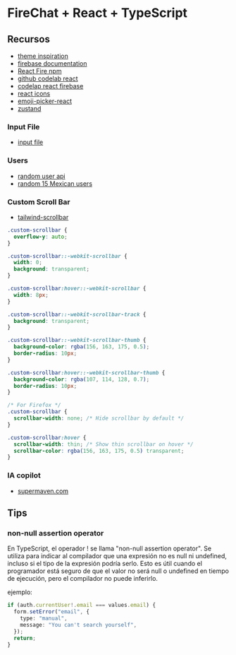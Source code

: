 # FireChat + React + TypeScript

## Recursos

- [theme inspiration](https://connectme-html.themeyn.com/index.html)
- [firebase documentation](https://firebase.google.com/docs?hl=es-419)
- [React Fire npm](https://github.com/FirebaseExtended/reactfire)
- [github codelab react](https://github.com/firebase/friendlyeats-web/blob/master/reactfire-end/hosting/src/app.tsx)
- [codelap react firebase](https://firebase.google.com/codelabs/firestore-web?hl=es-419#2)
- [react icons](https://react-icons.github.io/react-icons/)
- [emoji-picker-react](https://www.npmjs.com/package/emoji-picker-react)
- [zustand](https://docs.pmnd.rs/zustand/getting-started/introduction)

### Input File

- [input file](https://github.com/shadcn-ui/ui/discussions/2137)

### Users

- [random user api](https://randomuser.me/api/)
- [random 15 Mexican users](https://randomuser.me/api/?results=15&nat=mx)

### Custom Scroll Bar

- [tailwind-scrollbar](https://adoxography.github.io/tailwind-scrollbar/examples/)

```css
.custom-scrollbar {
  overflow-y: auto;
}

.custom-scrollbar::-webkit-scrollbar {
  width: 0;
  background: transparent;
}

.custom-scrollbar:hover::-webkit-scrollbar {
  width: 8px;
}

.custom-scrollbar::-webkit-scrollbar-track {
  background: transparent;
}

.custom-scrollbar::-webkit-scrollbar-thumb {
  background-color: rgba(156, 163, 175, 0.5);
  border-radius: 10px;
}

.custom-scrollbar:hover::-webkit-scrollbar-thumb {
  background-color: rgba(107, 114, 128, 0.7);
  border-radius: 10px;
}

/* For Firefox */
.custom-scrollbar {
  scrollbar-width: none; /* Hide scrollbar by default */
}

.custom-scrollbar:hover {
  scrollbar-width: thin; /* Show thin scrollbar on hover */
  scrollbar-color: rgba(156, 163, 175, 0.5) transparent;
}
```

### IA copilot

- [supermaven.com](https://supermaven.com/)

## Tips

### non-null assertion operator

En TypeScript, el operador ! se llama "non-null assertion operator". Se utiliza para indicar al compilador que una expresión no es null ni undefined, incluso si el tipo de la expresión podría serlo. Esto es útil cuando el programador está seguro de que el valor no será null o undefined en tiempo de ejecución, pero el compilador no puede inferirlo.

ejemplo:

```ts
if (auth.currentUser!.email === values.email) {
  form.setError("email", {
    type: "manual",
    message: "You can't search yourself",
  });
  return;
}
```
